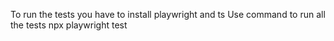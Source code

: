 To run the tests you have to install playwright and ts
Use command to run all the tests
npx playwright test

